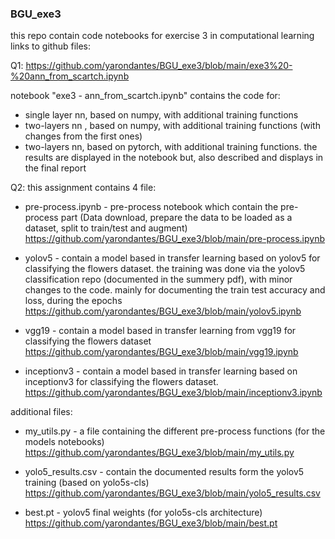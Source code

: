 ### BGU_exe3
this repo contain code notebooks for exercise  3 in computational learning 
links to github files:

Q1:
https://github.com/yarondantes/BGU_exe3/blob/main/exe3%20-%20ann_from_scartch.ipynb

notebook "exe3 - ann_from_scartch.ipynb" contains the code for:

* single layer nn, based on numpy, with additional training functions
* two-layers nn , based on numpy, with additional training functions (with changes from the first ones)
* two-layers nn, based on pytorch, with additional training functions. the results are displayed in the notebook but, also described and displays in the final report


Q2:
this assignment contains 4 file:

* pre-process.ipynb - pre-process notebook which contain the pre-process part (Data download, prepare the data to be loaded as a dataset, split to train/test and augment)
https://github.com/yarondantes/BGU_exe3/blob/main/pre-process.ipynb

* yolov5 - contain a model based in transfer learning based on yolov5 for classifying the flowers dataset. the training was done via the yolov5 classification repo (documented in the summery pdf), with minor changes to the code. mainly for documenting the train test accuracy and loss, during the epochs
https://github.com/yarondantes/BGU_exe3/blob/main/yolov5.ipynb

* vgg19 - contain a model based in transfer learning from vgg19 for classifying the flowers dataset
https://github.com/yarondantes/BGU_exe3/blob/main/vgg19.ipynb

* inceptionv3 - contain a model based in transfer learning based on inceptionv3 for classifying the flowers dataset.
https://github.com/yarondantes/BGU_exe3/blob/main/inceptionv3.ipynb


additional files:

* my_utils.py - a file containing the different pre-process functions (for the models notebooks)
https://github.com/yarondantes/BGU_exe3/blob/main/my_utils.py

* yolo5_results.csv - contain the documented results form the yolov5 training (based on yolo5s-cls)
https://github.com/yarondantes/BGU_exe3/blob/main/yolo5_results.csv

* best.pt - yolov5 final weights (for yolo5s-cls architecture)
https://github.com/yarondantes/BGU_exe3/blob/main/best.pt

